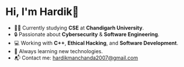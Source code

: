 # Hi, I'm Hardik👋
- 👨‍💻 Currently studying **CSE** at **Chandigarh University**.
- 🔒 Passionate about **Cybersecurity** & **Software Engineering**.
- 💻 Working with **C++**, **Ethical Hacking**, and **Software Development**.
- 🌱 Always learning new technologies.
- 📬 Contact me: hardikmanchanda2007@gmail.com
